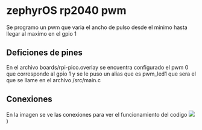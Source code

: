 # zephyrOS rp2040 pwm
Se programo un pwm que varia el ancho de pulso desde el minimo hasta llegar al maximo en el gpio 1

## Deficiones de pines
En el archivo boards/rpi-pico.overlay se encuentra configurado el pwm 0 que corresponde al gpio 1 y se le puso un alias que es pwm_led1 que sera el que se llame en el archivo /src/main.c 

## Conexiones
En la imagen se ve las conexiones para ver el funcionamiento del codigo
![](https://github.com/ltherreraro/Wally/blob/main/Imagenes/conexion_pwm.png))


